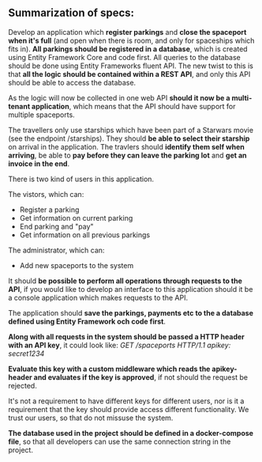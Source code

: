 ## Summarization of specs:
Develop an application which **register parkings** and **close the spaceport when it's full** (and open when there is room, and only for spaceships which fits in). **All parkings should be registered in a database**, which is created using Entity Framework Core and code first. All queries to the database should be done using Entity Frameworks fluent API. The new twist to this is that **all the logic should be contained within a REST API**, and only this API should be able to access the database.

As the logic will now be collected in one web API **should it now be a multi-tenant application**, which means that the API should have support for multiple spaceports.

The travellers only use starships which have been part of a Starwars movie (see the endpoint /starships). They should **be able to select their starship** on arrival in the application. The travlers should **identify them self when arriving**, be able to **pay before they can leave the parking lot** and **get an invoice in the end**.

There is two kind of users in this application.

The vistors, which can:

* Register a parking
* Get information on current parking
* End parking and "pay"
* Get information on all previous parkings

The administrator, which can:
* Add new spaceports to the system

It should **be possible to perform all operations through requests to the API**, if you would like to develop an interface to this application should it be a console application which makes requests to the API.

The application should **save the parkings, payments etc to the a database defined using Entity Framework och code first**.

**Along with all requests in the system should be passed a HTTP header with an API key**, it could look like:
*GET /spaceports HTTP/1.1
apikey: secret1234*

**Evaluate this key with a custom middleware which reads the apikey-header and evaluates if the key is approved**, if not should the request be rejected.

It's not a requirement to have different keys for different users, nor is it a requirement that the key should provide access different functionality. We trust our users, so that do not missuse the system.

**The database used in the project should be defined in a docker-compose file**, so that all developers can use the same connection string in the project.

